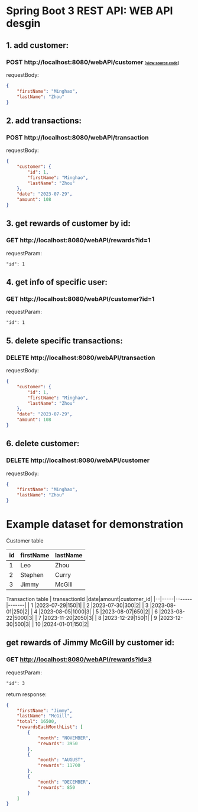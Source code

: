 # Spring Boot 3 REST API: WEB API desgin

## 1. add customer: 
### POST http://localhost:8080/webAPI/customer <span style="font-size: 10px;">[\[view source code\]](https://github.com/scymz1/WebAPI/blob/master/src/main/java/com/example/webapi/controller/WebAPIController.java#L26)</span>
requestBody:
```json
{
    "firstName": "Minghao",
    "lastName": "Zhou"
}
```

## 2. add transactions:
### POST http://localhost:8080/webAPI/transaction
requestBody:
```json
{
    "customer": {
        "id": 1,
        "firstName": "Minghao",
        "lastName": "Zhou"
    },
    "date": "2023-07-29",
    "amount": 108
}
```

## 3. get rewards of customer by id:
### GET http://localhost:8080/webAPI/rewards?id=1
requestParam:

    "id": 1

## 4. get info of specific user:
### GET http://localhost:8080/webAPI/customer?id=1
requestParam:

    "id": 1

## 5. delete specific transactions:
### DELETE http://localhost:8080/webAPI/transaction
requestBody:
```json
{
    "customer": {
        "id": 1,
        "firstName": "Minghao",
        "lastName": "Zhou"
    },
    "date": "2023-07-29",
    "amount": 108
}
```

## 6. delete customer:
### DELETE http://localhost:8080/webAPI/customer
requestBody:
```json
{
    "firstName": "Minghao",
    "lastName": "Zhou"
}
```

# Example dataset for demonstration

Customer table

| id |firstName|lastName|
|--|-----|-------|
| 1 |Leo|Zhou|
| 2 |Stephen|Curry|
| 3 |Jimmy|McGill|

Transaction table
| transactionId |date|amount|customer_id|
|--|-----|-------|-------|
| 1 |2023-07-29|150|1|
| 2 |2023-07-30|300|2|
| 3 |2023-08-01|250|2|
| 4 |2023-08-05|1000|3|
| 5 |2023-08-07|650|2|
| 6 |2023-08-22|5000|3|
| 7 |2023-11-20|2050|3|
| 8 |2023-12-29|150|1|
| 9 |2023-12-30|500|3|
| 10 |2024-01-01|150|2|

## get rewards of Jimmy McGill by customer id:
### GET [http://localhost:8080/webAPI/rewards?id=3](http://localhost:8080/webAPI/rewards?id=3)
requestParam:

    "id": 3

return response:
```json
{
    "firstName": "Jimmy",
    "lastName": "McGill",
    "total": 16500,
    "rewardsEachMonthList": [
        {
            "month": "NOVEMBER",
            "rewards": 3950
        },
        {
            "month": "AUGUST",
            "rewards": 11700
        },
        {
            "month": "DECEMBER",
            "rewards": 850
        }
    ]
}

```


